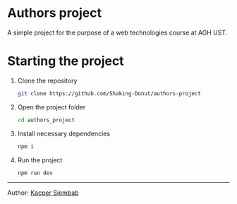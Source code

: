 # Authors project

A simple project for the purpose of a web technologies course at AGH UST.

# Starting the project

1. Clone the repository

   ```bash
   git clone https://github.com/Shaking-Donut/authors-project
   ```

2. Open the project folder

   ```bash
   cd authors_project
   ```

3. Install necessary dependencies
   ```bash
   npm i
   ```
4. Run the project
   ```bash
   npm run dev
   ```

---

Author: [Kacper Siembab](https://github.com/Shaking-Donut)
